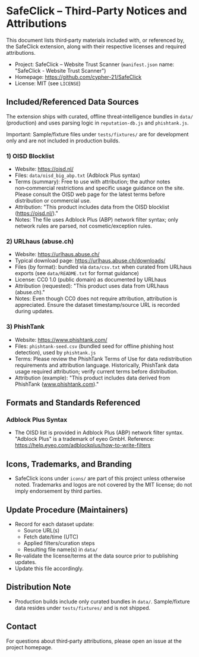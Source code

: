 # SafeClick – Third-Party Notices and Attributions

This document lists third‑party materials included with, or referenced by, the SafeClick extension, along with their respective licenses and required attributions.

- Project: SafeClick – Website Trust Scanner (`manifest.json` name: "SafeClick - Website Trust Scanner")
- Homepage: https://github.com/cypher-21/SafeClick
- License: MIT (see `LICENSE`)

## Included/Referenced Data Sources

The extension ships with curated, offline threat‑intelligence bundles in `data/` (production) and uses parsing logic in `reputation-db.js` and `phishtank.js`.

Important: Sample/fixture files under `tests/fixtures/` are for development only and are not included in production builds.

### 1) OISD Blocklist
- Website: https://oisd.nl/
- Files: `data/oisd_big_abp.txt` (Adblock Plus syntax)
- Terms (summary): Free to use with attribution; the author notes non‑commercial restrictions and specific usage guidance on the site. Please consult the OISD web page for the latest terms before distribution or commercial use.
- Attribution: "This product includes data from the OISD blocklist (https://oisd.nl/)."
- Notes: The file uses Adblock Plus (ABP) network filter syntax; only network rules are parsed, not cosmetic/exception rules.

### 2) URLhaus (abuse.ch)
- Website: https://urlhaus.abuse.ch/
- Typical download page: https://urlhaus.abuse.ch/downloads/
- Files (by format): bundled via `data/csv.txt` when curated from URLhaus exports (see `data/README.txt` for format guidance)
- License: CC0 1.0 (public domain) as documented by URLhaus
- Attribution (requested): "This product uses data from URLhaus (abuse.ch)."
- Notes: Even though CC0 does not require attribution, attribution is appreciated. Ensure the dataset timestamp/source URL is recorded during updates.

### 3) PhishTank
- Website: https://www.phishtank.com/
- Files: `phishtank-seed.csv` (bundled seed for offline phishing host detection), used by `phishtank.js`
- Terms: Please review the PhishTank Terms of Use for data redistribution requirements and attribution language. Historically, PhishTank data usage required attribution; verify current terms before distribution.
- Attribution (example): "This product includes data derived from PhishTank (www.phishtank.com)."

## Formats and Standards Referenced

### Adblock Plus Syntax
- The OISD list is provided in Adblock Plus (ABP) network filter syntax. "Adblock Plus" is a trademark of eyeo GmbH. Reference: https://help.eyeo.com/adblockplus/how-to-write-filters

## Icons, Trademarks, and Branding
- SafeClick icons under `icons/` are part of this project unless otherwise noted. Trademarks and logos are not covered by the MIT license; do not imply endorsement by third parties.

## Update Procedure (Maintainers)
- Record for each dataset update:
  - Source URL(s)
  - Fetch date/time (UTC)
  - Applied filters/curation steps
  - Resulting file name(s) in `data/`
- Re‑validate the license/terms at the data source prior to publishing updates.
- Update this file accordingly.

## Distribution Note
- Production builds include only curated bundles in `data/`. Sample/fixture data resides under `tests/fixtures/` and is not shipped.

## Contact
For questions about third‑party attributions, please open an issue at the project homepage.
